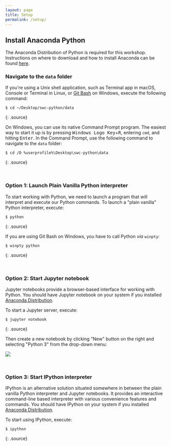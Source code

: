 ```yaml
---
layout: page
title: Setup
permalink: /setup/
---
```


## Install Anaconda Python
The Anaconda Distribution of Python is required for this workshop.  Instructions on where to download 
and how to install Anaconda can be found [here](http://carpentries.github.io/workshop-template/#python).

### Navigate to the `data` folder

If you're using a Unix shell application, such as Terminal app in macOS, Console or Terminal in
Linux, or [Git Bash](https://gitforwindows.org/) on Windows, execute the following command:

~~~
$ cd ~/Desktop/swc-python/data
~~~
{: .source}

On Windows, you can use its native Command Prompt program.  The easiest way to start it up is by
pressing <kbd>Windows Logo Key</kbd>+<kbd>R</kbd>, entering `cmd`, and hitting <kbd>Enter</kbd>. In
the Command Prompt, use the following command to navigate to the `data` folder:
~~~
$ cd /D %userprofile%\Desktop\swc-python\data
~~~
{: .source}

&nbsp; <!-- vertical spacer -->

### Option 1: Launch Plain Vanilla Python interpreter

To start working with Python, we need to launch a program that will interpret and execute our Python
commands. To launch a "plain vanilla" Python interpreter, execute:
~~~
$ python
~~~
{: .source}

If you are using Git Bash on Windows, you have to call Python _via_ `winpty`:
~~~
$ winpty python
~~~
{: .source}

&nbsp; <!-- vertical spacer -->

### Option 2: Start Jupyter notebook

Jupyter notebooks provide a browser-based interface for working with Python.  You should have Jupyter notebook on your system if you installed
[Anaconda Distribution](http://carpentries.github.io/workshop-template/#python).

To start a Jupyter server, execute:
~~~
$ jupyter notebook
~~~
{: .source}

Then create a new notebook by clicking "New" button on the right and selecting "Python 3" from the
drop-down menu:

![](../fig/new-notebook.png)

&nbsp; <!-- vertical spacer -->

### Option 3: Start IPython interpreter

IPython is an alternative solution situated somewhere in between the plain vanilla Python
interpreter and Jupyter notebooks.  It provides an interactive command-line based interpreter with
various convenience features and commands.  You should have IPython on your system if you installed
[Anaconda Distribution](http://carpentries.github.io/workshop-template/#python).

To start using IPython, execute:
~~~
$ ipython
~~~
{: .source}
